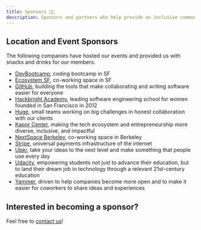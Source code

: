 ```yaml
---
title: Sponsors 🙌🏽️
description: Sponsors and partners who help provide an inclusive community.
---
```


## Location and Event Sponsors

The following companies have hosted our events and provided us with snacks and drinks for our members.

* [DevBootcamp](https://devbootcamp.com/), coding bootcamp in SF
* [Ecosystem SF](http://eco-systm.com/), co-working space in SF
* [GitHub](https://github.com/about/careers), building the tools that make collaborating and writing software easier for everyone
* [Hackbright Academy](https://hackbrightacademy.com/), leading software engineering school for women founded in San Francisco in 2012
* [Huge](http://www.hugeinc.com/contactus/oakland), small teams working on big challenges in honest collaboration with our clients
* [Kapor Center](http://www.kaporcenter.org/), making the tech ecosystem and entrepreneurship more diverse, inclusive, and impactful
* [NextSpace Berkeley](http://nextspace.us), co-working space in Berkeley
* [Stripe](https://stripe.com/jobs), universal payments infrastructure of the internet
* [Uber](https://www.uber.com/careers/), take your ideas to the next level and make something that people use every day
* [Udacity](https://www.udacity.com/jobs), empowering students not just to advance their education, but to land their dream job in technology through a relevant 21st-century education
* [Yammer](https://careers.microsoft.com/yammer), driven to help companies become more open and to make it easier for coworkers to share ideas and experiences

## Interested in becoming a sponsor?

Feel free to [contact us](/contact)!
